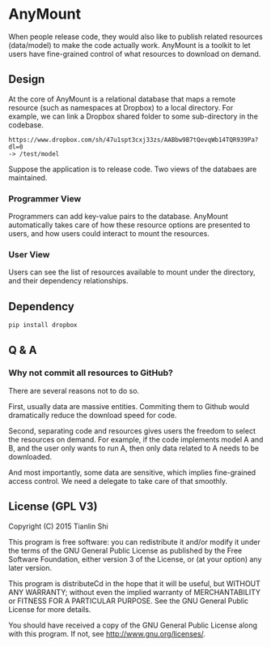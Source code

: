 AnyMount
========

When people release code, they would also like to publish related resources (data/model) to make the code actually work. AnyMount is a toolkit to let users have fine-grained control of what resources to download on demand. 

Design
---------
At the core of AnyMount is a relational database that maps a remote resource (such as namespaces at Dropbox) to a local directory. For example, we can link a Dropbox shared folder to some sub-directory in the codebase. 

```
https://www.dropbox.com/sh/47u1spt3cxj33zs/AABbw9B7tQevqWb14TQR939Pa?dl=0 
-> /test/model
```
Suppose the application is to release code. Two views of the databaes are maintained. 

<h3>Programmer View</h3>

Programmers can add key-value pairs to the database. AnyMount automatically takes care of how these resource options are presented to users, and how users could interact to mount the resources. 

<h3>User View</h3>

Users can see the list of resources available to mount under the directory, and their dependency relationships. 


Dependency
----------

```
pip install dropbox
```

Q & A
-----

<h3> Why not commit all resources to GitHub?</h3>

There are several reasons not to do so. 

First, usually data are massive entities. Commiting them to Github would dramatically reduce the download speed for code. 

Second, separating code and resources gives users the freedom to select the resources on demand. For example, if the code implements model A and B, and the user only wants to run A, then only data related to A needs to be downloaded.

And most importantly, some data are sensitive, which implies fine-grained access control. We need a delegate to take care of that smoothly.

License (GPL V3)
-----------------
Copyright (C) 2015 Tianlin Shi

This program is free software: you can redistribute it and/or modify it under the terms of the GNU General Public License as published by the Free Software Foundation, either version 3 of the License, or (at your option) any later version.

This program is distributeCd in the hope that it will be useful, but WITHOUT ANY WARRANTY; without even the implied warranty of MERCHANTABILITY or FITNESS FOR A PARTICULAR PURPOSE. See the GNU General Public License for more details.

You should have received a copy of the GNU General Public License along with this program. If not, see http://www.gnu.org/licenses/.



